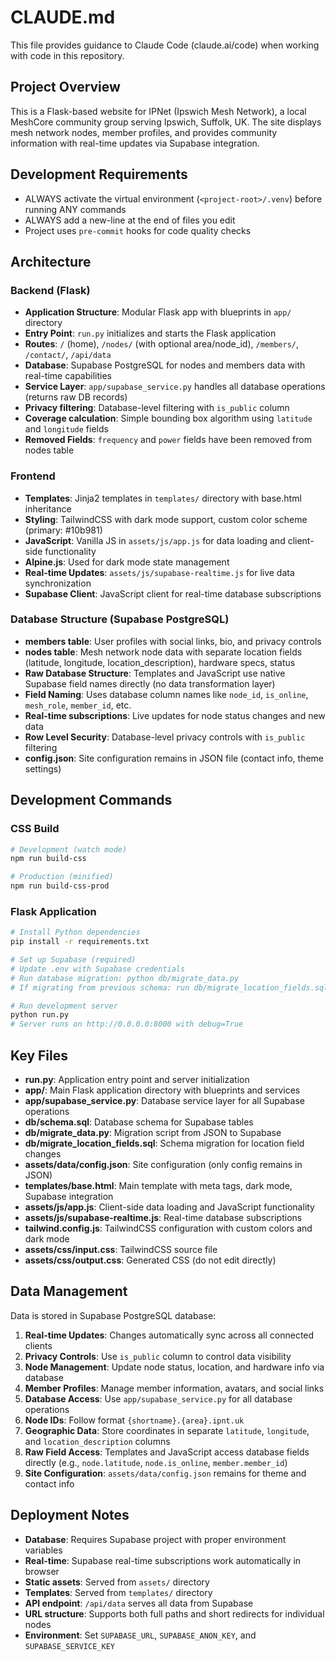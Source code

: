 # CLAUDE.md

This file provides guidance to Claude Code (claude.ai/code) when working with code in this repository.

## Project Overview

This is a Flask-based website for IPNet (Ipswich Mesh Network), a local MeshCore community group serving Ipswich, Suffolk, UK. The site displays mesh network nodes, member profiles, and provides community information with real-time updates via Supabase integration.

## Development Requirements

* ALWAYS activate the virtual environment (`<project-root>/.venv`) before running ANY commands
* ALWAYS add a new-line at the end of files you edit
* Project uses `pre-commit` hooks for code quality checks

## Architecture

### Backend (Flask)
- **Application Structure**: Modular Flask app with blueprints in `app/` directory
- **Entry Point**: `run.py` initializes and starts the Flask application
- **Routes**: `/` (home), `/nodes/` (with optional area/node_id), `/members/`, `/contact/`, `/api/data`
- **Database**: Supabase PostgreSQL for nodes and members data with real-time capabilities
- **Service Layer**: `app/supabase_service.py` handles all database operations (returns raw DB records)
- **Privacy filtering**: Database-level filtering with `is_public` column
- **Coverage calculation**: Simple bounding box algorithm using `latitude` and `longitude` fields
- **Removed Fields**: `frequency` and `power` fields have been removed from nodes table

### Frontend
- **Templates**: Jinja2 templates in `templates/` directory with base.html inheritance
- **Styling**: TailwindCSS with dark mode support, custom color scheme (primary: #10b981)
- **JavaScript**: Vanilla JS in `assets/js/app.js` for data loading and client-side functionality
- **Alpine.js**: Used for dark mode state management
- **Real-time Updates**: `assets/js/supabase-realtime.js` for live data synchronization
- **Supabase Client**: JavaScript client for real-time database subscriptions

### Database Structure (Supabase PostgreSQL)
- **members table**: User profiles with social links, bio, and privacy controls
- **nodes table**: Mesh network node data with separate location fields (latitude, longitude, location_description), hardware specs, status
- **Raw Database Structure**: Templates and JavaScript use native Supabase field names directly (no data transformation layer)
- **Field Naming**: Uses database column names like `node_id`, `is_online`, `mesh_role`, `member_id`, etc.
- **Real-time subscriptions**: Live updates for node status changes and new data
- **Row Level Security**: Database-level privacy controls with `is_public` filtering
- **config.json**: Site configuration remains in JSON file (contact info, theme settings)

## Development Commands

### CSS Build
```bash
# Development (watch mode)
npm run build-css

# Production (minified)
npm run build-css-prod
```

### Flask Application
```bash
# Install Python dependencies
pip install -r requirements.txt

# Set up Supabase (required)
# Update .env with Supabase credentials
# Run database migration: python db/migrate_data.py
# If migrating from previous schema: run db/migrate_location_fields.sql in Supabase

# Run development server
python run.py
# Server runs on http://0.0.0.0:8000 with debug=True
```

## Key Files

- **run.py**: Application entry point and server initialization
- **app/**: Main Flask application directory with blueprints and services
- **app/supabase_service.py**: Database service layer for all Supabase operations
- **db/schema.sql**: Database schema for Supabase tables
- **db/migrate_data.py**: Migration script from JSON to Supabase
- **db/migrate_location_fields.sql**: Schema migration for location field changes
- **assets/data/config.json**: Site configuration (only config remains in JSON)
- **templates/base.html**: Main template with meta tags, dark mode, Supabase integration
- **assets/js/app.js**: Client-side data loading and JavaScript functionality
- **assets/js/supabase-realtime.js**: Real-time database subscriptions
- **tailwind.config.js**: TailwindCSS configuration with custom colors and dark mode
- **assets/css/input.css**: TailwindCSS source file
- **assets/css/output.css**: Generated CSS (do not edit directly)

## Data Management

Data is stored in Supabase PostgreSQL database:
1. **Real-time Updates**: Changes automatically sync across all connected clients
2. **Privacy Controls**: Use `is_public` column to control data visibility
3. **Node Management**: Update node status, location, and hardware info via database
4. **Member Profiles**: Manage member information, avatars, and social links
5. **Database Access**: Use `app/supabase_service.py` for all database operations
6. **Node IDs**: Follow format `{shortname}.{area}.ipnt.uk`
7. **Geographic Data**: Store coordinates in separate `latitude`, `longitude`, and `location_description` columns
8. **Raw Field Access**: Templates and JavaScript access database fields directly (e.g., `node.latitude`, `node.is_online`, `member.member_id`)
9. **Site Configuration**: `assets/data/config.json` remains for theme and contact info

## Deployment Notes

- **Database**: Requires Supabase project with proper environment variables
- **Real-time**: Supabase real-time subscriptions work automatically in browser
- **Static assets**: Served from `assets/` directory
- **Templates**: Served from `templates/` directory
- **API endpoint**: `/api/data` serves all data from Supabase
- **URL structure**: Supports both full paths and short redirects for individual nodes
- **Environment**: Set `SUPABASE_URL`, `SUPABASE_ANON_KEY`, and `SUPABASE_SERVICE_KEY`
